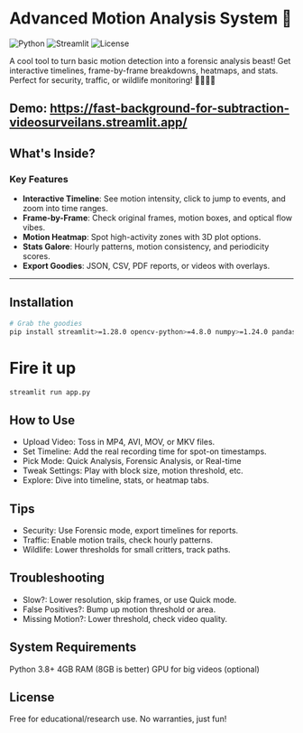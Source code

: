 # Advanced Motion Analysis System 🚀

![Python](https://img.shields.io/badge/Python-3.8+-blue)
![Streamlit](https://img.shields.io/badge/Streamlit-1.28.0+-red)
![License](https://img.shields.io/badge/License-Educational/Research-green)

A cool tool to turn basic motion detection into a forensic analysis beast! Get interactive timelines, frame-by-frame breakdowns, heatmaps, and stats. Perfect for security, traffic, or wildlife monitoring! 🕵️‍♂️🚗🦒

Demo: https://fast-background-for-subtraction-videosurveilans.streamlit.app/
---

## What's Inside? 

### Key Features
- **Interactive Timeline**: See motion intensity, click to jump to events, and zoom into time ranges.
- **Frame-by-Frame**: Check original frames, motion boxes, and optical flow vibes.
- **Motion Heatmap**: Spot high-activity zones with 3D plot options.
- **Stats Galore**: Hourly patterns, motion consistency, and periodicity scores.
- **Export Goodies**: JSON, CSV, PDF reports, or videos with overlays.

---

## Installation 

```bash
# Grab the goodies
pip install streamlit>=1.28.0 opencv-python>=4.8.0 numpy>=1.24.0 pandas>=2.0.0 plotly>=5.17.0 matplotlib>=3.7.0 scipy>=1.10.0 Pillow>=10.0.0
```

# Fire it up
```bash
streamlit run app.py
```

## How to Use
- Upload Video: Toss in MP4, AVI, MOV, or MKV files.
- Set Timeline: Add the real recording time for spot-on timestamps.
- Pick Mode: Quick Analysis, Forensic Analysis, or Real-time
- Tweak Settings: Play with block size, motion threshold, etc.
- Explore: Dive into timeline, stats, or heatmap tabs.

## Tips 
- Security: Use Forensic mode, export timelines for reports.
- Traffic: Enable motion trails, check hourly patterns.
- Wildlife: Lower thresholds for small critters, track paths.

## Troubleshooting 
- Slow?: Lower resolution, skip frames, or use Quick mode.
- False Positives?: Bump up motion threshold or area.
- Missing Motion?: Lower threshold, check video quality.

## System Requirements 
Python 3.8+
4GB RAM (8GB is better)
GPU for big videos (optional)


## License 
Free for educational/research use. No warranties, just fun!
